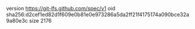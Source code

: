 version https://git-lfs.github.com/spec/v1
oid sha256:d2cef1ed82d1f609e0b81e0e973286a5da2ff21f4175174a090bce32a9a80e3c
size 2176
